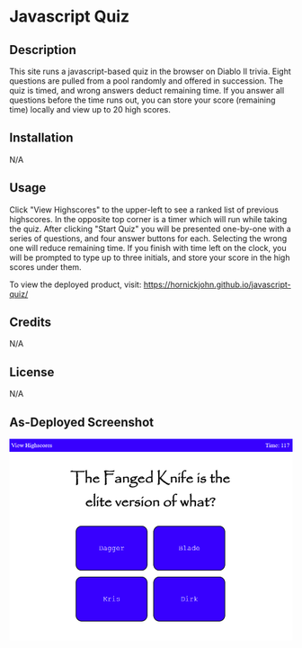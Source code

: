 # Javascript Quiz

## Description

This site runs a javascript-based quiz in the browser on Diablo II trivia. Eight questions are pulled from a pool randomly and offered in succession. The quiz is timed, and wrong answers deduct remaining time. If you answer all questions before the time runs out, you can store your score (remaining time) locally and view up to 20 high scores.

## Installation

N/A

## Usage

Click "View Highscores" to the upper-left to see a ranked list of previous highscores. In the opposite top corner is a timer which will run while taking the quiz. After clicking "Start Quiz" you will be presented one-by-one with a series of questions, and four answer buttons for each. Selecting the wrong one will reduce remaining time. If you finish with time left on the clock, you will be prompted to type up to three initials, and store your score in the high scores under them. 

To view the deployed product, visit: https://hornickjohn.github.io/javascript-quiz/

## Credits

N/A

## License

N/A

## As-Deployed Screenshot

![Image of Website](./assets/screenshot.png)